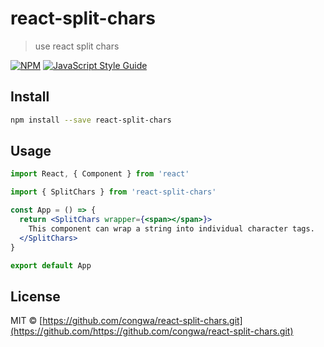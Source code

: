 # react-split-chars

> use react split chars

[![NPM](https://img.shields.io/npm/v/react-split-chars.svg)](https://www.npmjs.com/package/react-split-chars) [![JavaScript Style Guide](https://img.shields.io/badge/code_style-standard-brightgreen.svg)](https://standardjs.com)

## Install

```bash
npm install --save react-split-chars
```

## Usage

```jsx
import React, { Component } from 'react'

import { SplitChars } from 'react-split-chars'

const App = () => {
  return <SplitChars wrapper={<span></span>}>
    This component can wrap a string into individual character tags.
  </SplitChars>
}

export default App
```

## License

MIT © [https://github.com/congwa/react-split-chars.git](https://github.com/https://github.com/congwa/react-split-chars.git)
